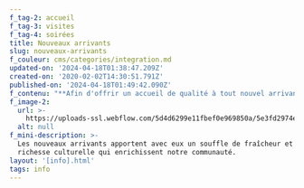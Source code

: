 ```yaml
---
f_tag-2: accueil
f_tag-3: visites
f_tag-4: soirées
title: Nouveaux arrivants
slug: nouveaux-arrivants
f_couleur: cms/categories/integration.md
updated-on: '2024-04-18T01:38:47.209Z'
created-on: '2020-02-02T14:30:51.791Z'
published-on: '2024-04-18T01:49:42.090Z'
f_contenu: "**Afin d'offrir un accueil de qualité à tout nouvel arrivant, la Ville de Sierre propose :  \n‍**\n\n*   une séance d'information\n*   une soirée officielle des nouveaux arrivants\n*   une visite guidée de la ville\n*   u\uFEFFne visite du parc naturel Pfyn-Finges\n*   u\uFEFFne visite guidée de la BMS (bibliothèque-médiathèque Sierre)\n*   un accompagnement personnalisé avec un·e Sierrois·e\n*   un entretien individuel avec la déléguée à l'intégration\n*   un café emploi pour femmes\n*   d\uFEFFes cours de CV et lettres de motivation\n*   un test d'évaluation de français FIDE  \n    ‍\n\nVous êtes cordialement invités à participer à toutes ces différentes offres, mais vous pouvez également choisir uniquement celles qui vous correspondent le mieux.\n\n‍\n\n*   **SÉANCE D'INFORMATION \"VIVRE A SIERRE\" : un premier contact pour bien démarrer**\n\nLa Municipalité organise régulièrement des séances d’informations pour les nouveaux arrivants. Ces rencontres se déroulent en petits groupes et ont lieu à l’Hôtel de Ville. La Ville de Sierre est brièvement présentée (situation, histoire, autorités, administration, habitudes locales, etc.) et la séance se termine par une visite de l’Hôtel de Ville.  \nLa présentation se fait en français. Si vous ne parlez pas bien le français, un interprète peut être mis à votre disposition.\n\n**Inscriptions et informations :**  \n**Téléphone** **:** 027 452 02 34  \n**E-mail** **:** [**sandrine.rudaz@sierre.ch**](mailto:sandrine.rudaz@sierre.ch)\n\n[**‍**](http://integration@sierre.ch/)\n\n*   **SOIRÉE ANNUELLE DE BIENVENUE : un accueil par les autorités**\n\nEn novembre, tous les nouveaux arrivants sont invités à une soirée de bienvenue. Cet événement est l’occasion pour les autorités sierroises d’accueillir officiellement toutes les personnes arrivées au cours de l’année écoulée et de faire leur connaissance dans un cadre convivial.\n\n**_Au programme :_**\n\n*   stands d'information tenus par les principaux acteurs sierrois\n*   partie officielle\n*   animation\n*   apéritif dînatoire\n\n‍\n\n*   **VISITE GUIDEE DE LA VILLE**\n\nUn guide du patrimoine vous emmène à la découverte de la Cité du Soleil, de son histoire et de ses édifices. Départ et retour devant l'Office du Tourisme.\n\n**Sur inscriptions :**  \n‍**Téléphone** **:** 027 452 02 34  \n**E-mail :** [**sandrine.rudaz@sierre.ch**](mailto:sandrine.rudaz@sierre.ch)\n\n‍\n\n*   **VISITE GUIDEE DE PFYN-FINGES**\n\nHabiter Sierre, c’est également vivre tout près de la plus belle pinède de l’arc alpin. Parsemé d’étangs et de collines, ce lieu a inspiré le poète Rainer Maria Rilke lors de son séjour à Veyras : « _Tant de diversité sur si peu d’espace… un lieu où se rejoignent la Provence et l’Andalousie_ ».\n\n**Sur inscriptions : dates à définir**  \n‍**Téléphone** **:** 079 729 91 23 Armin Christen, guide du parc naturel Pfyn-Finges\n\n*   **V‍ISITE GUIDEE PERSONNALISEE DE LA BMS**\n\nDate et horaire à convenir selon vos disponibilités.\n\nInscription par téléphone : 027 452 02 60 ou en s'inscrivant [ici.](https://www.bmsierre.ch/visite/)\n\n*   **PROJET TANDEM**\n\nCe projet vise à renforcer l’accueil des nouveaux arrivants dans leur commune, à faciliter leur intégration dans un nouvel environnement, leur participation à la vie sociale et à simplifier l’accès aux services administratifs.  \nGrâce à des relations de partage et d’échange (lors de rencontres fixées d’un commun accord par les intéressés) le «vivre ensemble» et le tissu social de la commune sont renforcés.  \n‍  \n**_Qui peut s'inscrire au projet ?_**  \nTout nouvel arrivant, quels que soient son origine et son statut, souhaitant participer à la vie sociale de sa commune peut adhérer à la démarche.  \n‍  \n**_Qui sont les bénévoles ?_**  \nTout habitant de la commune, connaissant les structures locales et portant un intérêt à la problématique de l’intégration, peut parrainer un nouvel arrivant.  \nIl s’agit d’être un facilitateur, un relais qui renforce la compréhension et l’entraide entre nouveaux et anciens résidants.  \nUne formation de base donne les outils pour établir plus facilement des ponts culturels entre la communauté locale et les migrants. Il s’agit d’une activité bénévole.\n\n**Si vous êtes intéressé à :**\n\n*   rencontrer un bénévole\n*   devenir bénévole\n\nvous pouvez vous inscrire par mail, téléphone ou par courrier :\n\nVille de Sierre  \nSandrine Rudaz, déléguée à l’intégration  \nHôtel de Ville - CP 96  \n3960 Sierre  \n**Téléphone :** 027 452 02 34  \n**E-mail :** [**sandrine.rudaz@sierre.ch**](mailto:sandrine.rudaz@sierre.ch)\n\n‍\n\n*   **ENTRETIEN INDIVIDUEL**\n\nLa déléguée à l’intégration reçoit régulièrement les nouveaux arrivants ainsi que des personnes migrantes ou suisses pour un entretien individuel d'information, d’orientation et de soutien (aide pour les démarches administratives, permis de séjour, etc.). Si vous avez des questions ou besoin d'information, n'hésitez pas à prendre contact avec la déléguée.\n\n**Contact :** Sandrine Rudaz  \n**Téléphone :** 027 452 02 34  \n**E-mail :** [sandrine.rudaz@sierre.ch](mailto:sandrine.rudaz@sierre.ch)\n\n‍"
f_image-2:
  url: >-
    https://uploads-ssl.webflow.com/5d4d6299e11fbef0e969850a/5e3fd2974e9a076ad0d0cf6d_nouveaux%20arrivants%20bienvenue.JPG
  alt: null
f_mini-description: >-
  Les nouveaux arrivants apportent avec eux un souffle de fraîcheur et une
  richesse culturelle qui enrichissent notre communauté.
layout: '[info].html'
tags: info
---
```



